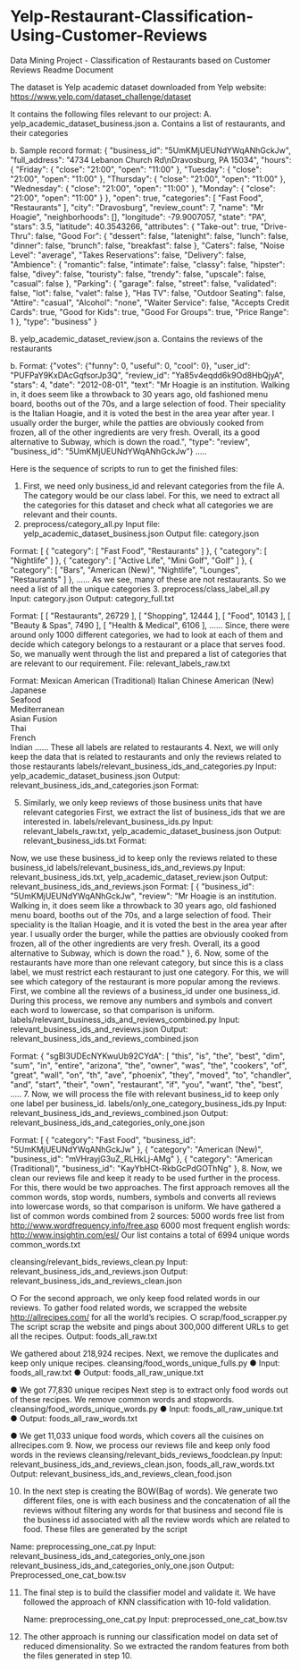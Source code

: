 # Yelp-Restaurant-Classification-Using-Customer-Reviews
Data Mining Project - Classification of Restaurants based on Customer Reviews
Readme Document

The dataset is Yelp academic dataset downloaded from Yelp website: https://www.yelp.com/dataset_challenge/dataset

It contains the following files relevant to our project:
A.	yelp_academic_dataset_business.json
a.	Contains a list of restaurants, and their categories
 
b.	Sample record format:
{
	"business_id": "5UmKMjUEUNdYWqANhGckJw",
	"full_address": "4734 Lebanon Church Rd\nDravosburg, PA 15034",
	"hours": {
		"Friday": {
			"close": "21:00",
			"open": "11:00"
		},
		"Tuesday": {
			"close": "21:00",
			"open": "11:00"
		},
		"Thursday": {
			"close": "21:00",
			"open": "11:00"
		},
		"Wednesday": {
			"close": "21:00",
			"open": "11:00"
		},
		"Monday": {
			"close": "21:00",
			"open": "11:00"
		}
	},
	"open": true,
	"categories": [
		"Fast Food",
		"Restaurants"
	],
	"city": "Dravosburg",
	"review_count": 7,
	"name": "Mr Hoagie",
	"neighborhoods": [],
	"longitude": -79.9007057,
	"state": "PA",
	"stars": 3.5,
	"latitude": 40.3543266,
	"attributes": {
		"Take-out": true,
		"Drive-Thru": false,
		"Good For": {
			"dessert": false,
			"latenight": false,
			"lunch": false,
			"dinner": false,
			"brunch": false,
			"breakfast": false
		},
		"Caters": false,
		"Noise Level": "average",
		"Takes Reservations": false,
		"Delivery": false,
		"Ambience": {
			"romantic": false,
			"intimate": false,
			"classy": false,
			"hipster": false,
			"divey": false,
			"touristy": false,
			"trendy": false,
			"upscale": false,
			"casual": false
		},
		"Parking": {
			"garage": false,
			"street": false,
			"validated": false,
			"lot": false,
			"valet": false
		},
		"Has TV": false,
		"Outdoor Seating": false,
		"Attire": "casual",
		"Alcohol": "none",
		"Waiter Service": false,
		"Accepts Credit Cards": true,
		"Good for Kids": true,
		"Good For Groups": true,
		"Price Range": 1
	},
	"type": "business"
}


B.	yelp_academic_dataset_review.json
a.	Contains the reviews of the restaurants
 
b.	Format:
{"votes": {"funny": 0, "useful": 0, "cool": 0}, "user_id": "PUFPaY9KxDAcGqfsorJp3Q", "review_id": "Ya85v4eqdd6k9Od8HbQjyA", "stars": 4, "date": "2012-08-01", "text": "Mr Hoagie is an institution. Walking in, it does seem like a throwback to 30 years ago, old fashioned menu board, booths out of the 70s, and a large selection of food. Their speciality is the Italian Hoagie, and it is voted the best in the area year after year. I usually order the burger, while the patties are obviously cooked from frozen, all of the other ingredients are very fresh. Overall, its a good alternative to Subway, which is down the road.", "type": "review", "business_id": "5UmKMjUEUNdYWqANhGckJw"}
…..

Here is the sequence of scripts to run to get the finished files:

1.	First, we need only business_id and relevant categories from the file A. The category would be our class label. For this, we need to extract all the categories for this dataset and check what all categories we are relevant and their counts.
2.	preprocess/category_all.py
Input file: yelp_academic_dataset_business.json
Output file: category.json
 
Format:
[
	{
		"category": [
			"Fast Food",
			"Restaurants"
		]
	},
	{
		"category": [
			"Nightlife"
		]
	},
	{
		"category": [
			"Active Life",
			"Mini Golf",
			"Golf"
		]
	},
	{
		"category": [
			"Bars",
			"American (New)",
			"Nightlife",
			"Lounges",
			"Restaurants"
		]
	},
…...
As we see, many of these are not restaurants. So we need a list of all the unique categories
3.	preprocess/class_label_all.py
Input: category.json
Output: category_full.txt
 
Format:
[
  [
    "Restaurants",
    26729
  ],
  [
    "Shopping",
    12444
  ],
  [
    "Food",
    10143
  ],
  [
    "Beauty & Spas",
    7490
  ],
  [
    "Health & Medical",
    6106
  ],
…...
Since, there were around only 1000 different categories, we had to look at each of them and decide which category belongs to a restaurant or a place that serves food.
So, we manually went through the list and prepared a list of categories that are relevant to our requirement.
File: relevant_labels_raw.txt
 
Format:
Mexican
American (Traditional)
Italian
Chinese
American (New) 
Japanese       
Seafood        
Mediterranean  
Asian Fusion   
Thai          
French         
Indian
……
These all labels are related to restaurants
4.	Next, we will only keep the data that is related to restaurants and only the reviews related to those restaurants
labels/relevant_business_ids_and_categories.py
Input: yelp_academic_dataset_business.json
Output: relevant_business_ids_and_categories.json
Format:
 
5.	Similarly, we only keep reviews of those business units that have relevant categories
First, we extract the list of business_ids that we are interested in.
labels/relevant_business_ids.py
Input: relevant_labels_raw.txt, yelp_academic_dataset_business.json
Output: relevant_business_ids.txt
Format:
 
Now, we use these business_id to keep only the reviews related to these business_id
labels/relevant_business_ids_and_reviews.py
Input: relevant_business_ids.txt, yelp_academic_dataset_review.json
Output: relevant_business_ids_and_reviews.json
Format:
[
  {
    "business_id": "5UmKMjUEUNdYWqANhGckJw",
    "review": "Mr Hoagie is an institution. Walking in, it does seem like a throwback to 30 years ago, old fashioned menu board, booths out of the 70s, and a large selection of food. Their speciality is the Italian Hoagie, and it is voted the best in the area year after year. I usually order the burger, while the patties are obviously cooked from frozen, all of the other ingredients are very fresh. Overall, its a good alternative to Subway, which is down the road."
  },
6.	Now, some of the restaurants have more than one relevant category, but since this is a class label, we must restrict each restaurant to just one category. For this, we will see which category of the restaurant is more popular among the reviews.
First, we combine all the reviews of a business_id under one business_id. During this process, we remove any numbers and symbols and convert each word to lowercase, so that comparison is uniform.
labels/relevant_business_ids_and_reviews_combined.py
Input: relevant_business_ids_and_reviews.json
Output: relevant_business_ids_and_reviews_combined.json
 
Format:
{
  "sgBl3UDEcNYKwuUb92CYdA": [
    "this",
    "is",
    "the",
    "best",
    "dim",
    "sum",
    "in",
    "entire",
    "arizona",
    "the",
    "owner",
    "was",
    "the",
    "cookers",
    "of",
    "great",
    "wall",
    "on",
    "th",
    "ave",
    "phoenix",
    "they",
    "moved",
    "to",
    "chandler",
    "and",
    "start",
    "their",
    "own",
    "restaurant",
    "if",
    "you",
    "want",
    "the",
    "best",
…..
7.	Now, we will process the file with relevant business_id to keep only one label per business_id.
labels/only_one_category_business_ids.py
Input: relevant_business_ids_and_reviews_combined.json
Output: relevant_business_ids_and_categories_only_one.json
 
Format:
[
  {
    "category": "Fast Food",
    "business_id": "5UmKMjUEUNdYWqANhGckJw"
  },
  {
    "category": "American (New)",
    "business_id": "mVHrayjG3uZ_RLHkLj-AMg"
  },
  {
    "category": "American (Traditional)",
    "business_id": "KayYbHCt-RkbGcPdGOThNg"
  },
8.	Now, we clean our reviews file and keep it ready to be used further in the process.
For this, there would be two approaches. The first approach removes all the common words, stop words, numbers, symbols and converts all reviews into lowercase words, so that comparison is uniform.
We have gathered a list of common words combined from 2 sources:
5000 words free list from http://www.wordfrequency.info/free.asp
6000 most frequent english words: http://www.insightin.com/esl/
Our list contains a total of 6994 unique words
common_words.txt
 
cleansing/relevant_bids_reviews_clean.py
Input: relevant_business_ids_and_reviews.json
Output: relevant_business_ids_and_reviews_clean.json
 
○	For the second approach, we only keep food related words in our reviews. To gather food related words, we scrapped the website http://allrecipes.com/ for all the world’s recipies.
○	scrap/food_scrapper.py
The script scrap the website and pings about 300,000 different URLs to get all the recipes.
Output: foods_all_raw.txt
 
We gathered about 218,924 recipes.
Next, we remove the duplicates and keep only unique recipes.
cleansing/food_words_unique_fulls.py
●	Input: foods_all_raw.txt
●	Output: foods_all_raw_unique.txt
 
●	We got 77,830 unique recipes
Next step is to extract only food words out of these recipes. We remove common words and stopwords.
cleansing/food_words_unique_words.py
●	Input: foods_all_raw_unique.txt
●	Output: foods_all_raw_words.txt
 
●	We get 11,033 unique food words, which covers all the cuisines on allrecipes.com
9.	Now, we process our reviews file and keep only food words in the reviews
cleansing/relevant_bids_reviews_foodclean.py
Input: relevant_business_ids_and_reviews_clean.json, foods_all_raw_words.txt
Output: relevant_business_ids_and_reviews_clean_food.json
 
10.	 In the next step is creating the BOW(Bag of words). We generate two different files, one is with each business and the concatenation of all the reviews without filtering any words for that business and second file is the business id associated with all the review words which are related to food.  These files are generated by the script 
	
  Name: preprocessing_one_cat.py
  	  Input:  relevant_business_ids_and_categories_only_one.json
   relevant_business_ids_and_categories_only_one.json
 Output: Preprocessed_one_cat_bow.tsv


11.	The final step is to build the classifier model and validate it. We have followed the approach of KNN classification with 10-fold validation. 

	Name: preprocessing_one_cat.py
	Input: preprocessed_one_cat_bow.tsv

12.	 The other approach is running our classification model on data set of reduced dimensionality.  So we extracted the random features from both the files generated in step 10.


